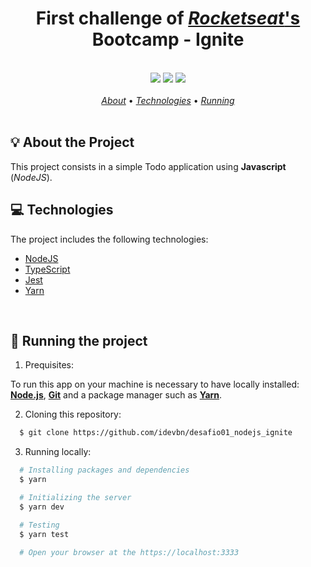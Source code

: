 <h1 align="center">
  <strong>First challenge of <a href="https://rocketseat.com.br/"><em>Rocketseat</em>'s</a> Bootcamp - Ignite</strong>  
</h1>

<br>

<div align="center">
  <img src="https://img.shields.io/badge/Node.js-43853D?style=for-the-badge&logo=node.js&logoColor=white">
  <img src="https://img.shields.io/badge/-jest-%23C21325?style=for-the-badge&logo=jest&logoColor=white">
  <img src="https://img.shields.io/badge/Yarn-2C8EBB?style=for-the-badge&logo=yarn&logoColor=white">
</div>

<br>

<div align="center">
  <a href="#about"><em>About</em></a> • <a href="#techs"><em>Technologies</em></a> • <a href="#run"><em>Running</em></a>
</div>

<br>

<a id="about"></a>

## :bulb: About the Project

<p>This project consists in a simple Todo application using <strong>Javascript</strong> (<em>NodeJS</em>). 

<br>

<a id="techs"></a>

## :computer: Technologies

The project includes the following technologies:

- [NodeJS](https://nodejs.org/)
- [TypeScript](https://typescriptlang.org/)
- [Jest](https://jestjs.io/)
- [Yarn](https://yarnpkg.com/)

<br>

<a id="run"></a>

## :memo: Running the project

1. Prequisites:

To run this app on your machine is necessary to have locally installed: **[Node.js](https://nodejs.org/en/)**,  **[Git](https://git-scm.com/)** and a package manager such as **[Yarn](https://yarnpkg.com/)**.
 

2. Cloning this repository:

```sh
  $ git clone https://github.com/idevbn/desafio01_nodejs_ignite
```

3. Running locally:

```sh
  # Installing packages and dependencies
  $ yarn  

  # Initializing the server
  $ yarn dev

  # Testing
  $ yarn test

  # Open your browser at the https://localhost:3333

```
